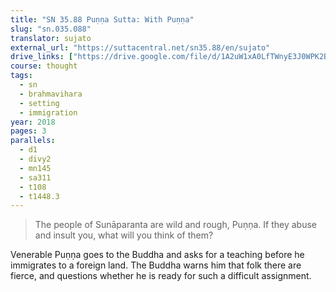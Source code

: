 ```yaml
---
title: "SN 35.88 Puṇṇa Sutta: With Puṇṇa"
slug: "sn.035.088"
translator: sujato
external_url: "https://suttacentral.net/sn35.88/en/sujato"
drive_links: ["https://drive.google.com/file/d/1A2uW1xA0LfTWnyE3J0WPK2B6b0ZmBBee"]
course: thought
tags:
  - sn
  - brahmavihara
  - setting
  - immigration
year: 2018
pages: 3
parallels:
  - d1
  - divy2
  - mn145
  - sa311
  - t108
  - t1448.3
---
```


> The people of Sunāparanta are wild and rough, Puṇṇa. If they abuse and insult you, what will you think of them?

Venerable Puṇṇa goes to the Buddha and asks for a teaching before he immigrates to a foreign land. The Buddha warns him that folk there are fierce, and questions whether he is ready for such a difficult assignment.

